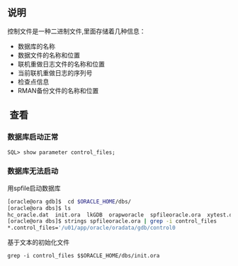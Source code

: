 ## 说明

控制文件是一种二进制文件,里面存储着几种信息：

- 数据库的名称
- 数据文件的名称和位置
- 联机重做日志文件的名称和位置
- 当前联机重做日志的序列号
- 检查点信息
- RMAN备份文件的名称和位置



##  查看

### 数据库启动正常

```
SQL> show parameter control_files;
```

### 数据库无法启动

用spfile启动数据库

```bash
[oracle@ora gdb]$  cd $ORACLE_HOME/dbs/
[oracle@ora dbs]$ ls
hc_oracle.dat  init.ora  lkGDB  orapworacle  spfileoracle.ora  xytest.dbf
[oracle@ora dbs]$ strings spfileoracle.ora | grep -i control_files
*.control_files='/u01/app/oracle/oradata/gdb/control0
```

基于文本的初始化文件

```
grep -i control_files $$ORACLE_HOME/dbs/init.ora
```

